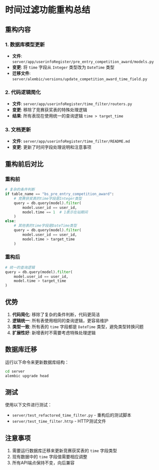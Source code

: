 # 时间过滤功能重构总结

## 重构内容

### 1. 数据库模型更新
- **文件**: `server/app/userinfoRegister/pre_entry_competition_award/models.py`
- **变更**: 将 `time` 字段从 `Integer` 类型改为 `DateTime` 类型
- **迁移文件**: `server/alembic/versions/update_competition_award_time_field.py`

### 2. 代码逻辑简化
- **文件**: `server/app/userinfoRegister/time_filter/routers.py`
- **变更**: 移除了竞赛获奖表的特殊处理逻辑
- **结果**: 所有表现在使用统一的查询逻辑 `time > target_time`

### 3. 文档更新
- **文件**: `server/app/userinfoRegister/time_filter/README.md`
- **变更**: 更新了时间字段处理说明和注意事项

## 重构前后对比

### 重构前
```python
# 复杂的条件判断
if table_name == "bs_pre_entry_competition_award":
    # 竞赛获奖表的time字段是Integer类型
    query = db.query(model).filter(
        model.user_id == user_id,
        model.time == 1  # 1表示在站期间
    )
else:
    # 其他表的time字段是DateTime类型
    query = db.query(model).filter(
        model.user_id == user_id,
        model.time > target_time
    )
```

### 重构后
```python
# 统一的查询逻辑
query = db.query(model).filter(
    model.user_id == user_id,
    model.time > target_time
)
```

## 优势

1. **代码简化**: 移除了复杂的条件判断，代码更简洁
2. **逻辑统一**: 所有表使用相同的查询逻辑，更容易维护
3. **类型一致**: 所有表的 `time` 字段都是 `DateTime` 类型，避免类型转换问题
4. **扩展性好**: 新增表时不需要考虑特殊处理逻辑

## 数据库迁移

运行以下命令来更新数据库结构：

```bash
cd server
alembic upgrade head
```

## 测试

使用以下文件进行测试：
- `server/test_refactored_time_filter.py` - 重构后的测试脚本
- `server/test_time_filter.http` - HTTP测试文件

## 注意事项

1. 需要运行数据库迁移来更新竞赛获奖表的 `time` 字段类型
2. 现有数据中的 `time` 字段值需要相应调整
3. 所有API端点保持不变，向后兼容 
